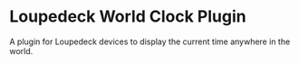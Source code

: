 # Loupedeck World Clock Plugin

A plugin for Loupedeck devices to display the current time anywhere in the world.
